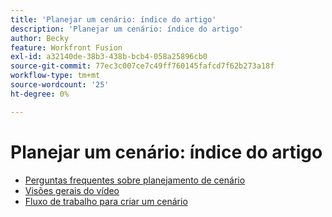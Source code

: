 ```yaml
---
title: 'Planejar um cenário: índice do artigo'
description: 'Planejar um cenário: índice do artigo'
author: Becky
feature: Workfront Fusion
exl-id: a32140de-38b3-438b-bcb4-058a25896cb0
source-git-commit: 77ec3c007ce7c49ff760145fafcd7f62b273a18f
workflow-type: tm+mt
source-wordcount: '25'
ht-degree: 0%

---
```


# Planejar um cenário: índice do artigo

* [Perguntas frequentes sobre planejamento de cenário](/help/workfront-fusion/create-scenarios/plan-a-scenario/faq.md)
* [Visões gerais do vídeo](/help/workfront-fusion/create-scenarios/plan-a-scenario/fusion-basics-videos.md)
* [Fluxo de trabalho para criar um cenário](/help/workfront-fusion/create-scenarios/plan-a-scenario/create-a-scenario-workflow.md)
